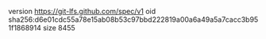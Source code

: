 version https://git-lfs.github.com/spec/v1
oid sha256:d6e01cdc55a78e15ab08b53c97bbd222819a00a6a49a5a7cacc3b951f1868914
size 8455
